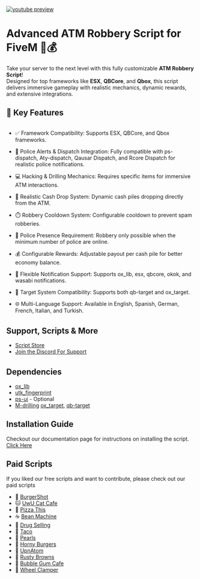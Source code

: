 [![youtube preview](https://i.imgur.com/4cCf0iu.png)](https://youtu.be/nknpd4pe5xo)

# Advanced ATM Robbery Script for FiveM 🚓💰

Take your server to the next level with this fully customizable **ATM Robbery Script**!  
Designed for top frameworks like **ESX**, **QBCore**, and **Qbox**, this script delivers immersive gameplay with realistic mechanics, dynamic rewards, and extensive integrations.


## 🌟 Key Features
######
- ✅ Framework Compatibility: Supports ESX, QBCore, and Qbox frameworks.

- 🚨 Police Alerts & Dispatch Integration: Fully compatible with ps-dispatch, Aty-dispatch, Qausar Dispatch, and Rcore Dispatch for realistic police notifications.

- 💻 Hacking & Drilling Mechanics: Requires specific items for immersive ATM interactions.

- 💸 Realistic Cash Drop System: Dynamic cash piles dropping directly from the ATM.

- ⏱️ Robbery Cooldown System: Configurable cooldown to prevent spam robberies.

- 👮 Police Presence Requirement: Robbery only possible when the minimum number of police are online.

- 💰 Configurable Rewards: Adjustable payout per cash pile for better economy balance.

- 🔔 Flexible Notification Support: Supports ox_lib, esx, qbcore, okok, and wasabi notifications.

- 🎯 Target System Compatibility: Supports both qb-target and ox_target.

- 🌐 Multi-Language Support: Available in English, Spanish, German, French, Italian, and Turkish.


######
## Support, Scripts & More
- [Script Store](https://pulsescripts.tebex.io/)
- [Join the Discord For Support](https://discord.gg/c6gXmtEf3H)
######

## Dependencies
- [ox_lib](https://github.com/overextended/ox_lib/releases)
- [utk_fingerprint](https://github.com/utkuali/Finger-Print-Hacking-Game)
- [ps-ui](https://github.com/Project-Sloth/ps-ui) - Optional
- [M-drilling](https://github.com/MxttDev/M-drilling)
 [ox_target](https://github.com/overextended/ox_target/releases), [qb-target](https://github.com/qbcore-framework/qb-target)

## Installation Guide
Checkout our documentation page for instructions on installing the script. [Click Here](https://docs.pulsescripts.dev/free-scripts/atm-robbery/installation)

## Paid Scripts
If you liked our free scripts and want to contribute, please check out our paid scripts

* 🍔 [BurgerShot](https://pulsescripts.tebex.io/package/6707919)
* 🐱 [UwU Cat Cafe](https://pulsescripts.tebex.io/package/6706174)
* 🍕 [Pizza This](https://pulsescripts.tebex.io/package/6707931)
* ☕ [Bean Machine](https://pulsescripts.tebex.io/package/6741732)
* 💊 [Drug Selling](https://pulsescripts.tebex.io/package/6668084)
* 🌮 [Taco](https://pulsescripts.tebex.io/package/6707937)
* 🐚 [Pearls](https://pulsescripts.tebex.io/package/6707935)
* 🍔 [Horny Burgers](https://pulsescripts.tebex.io/package/6731403)
* 🚀 [UpnAtom](https://pulsescripts.tebex.io/package/6749404)
* 🍩 [Rusty Browns](https://pulsescripts.tebex.io/package/6707942)
* 🍬 [Bubble Gum Cafe](https://pulsescripts.tebex.io/package/6707950)
* 🛑 [Wheel Clamper](https://pulsescripts.tebex.io/package/6805299)

